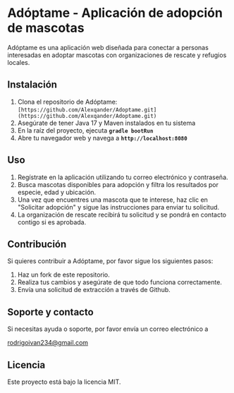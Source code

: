 # Adóptame - Aplicación de adopción de mascotas

Adóptame es una aplicación web diseñada para conectar a personas interesadas en adoptar mascotas con organizaciones de rescate y refugios locales.

## **Instalación**

1. Clona el repositorio de Adóptame: `[https://github.com/Alexqander/Adoptame.git](https://github.com/Alexqander/Adoptame.git)`
2. Asegúrate de tener Java 17 y Maven instalados en tu sistema
3. En la raíz del proyecto, ejecuta **`gradle bootRun`**
4. Abre tu navegador web y navega a **`http://localhost:8080`**

## **Uso**

1. Regístrate en la aplicación utilizando tu correo electrónico y contraseña.
2. Busca mascotas disponibles para adopción y filtra los resultados por especie, edad y ubicación.
3. Una vez que encuentres una mascota que te interese, haz clic en "Solicitar adopción" y sigue las instrucciones para enviar tu solicitud.
4. La organización de rescate recibirá tu solicitud y se pondrá en contacto contigo si es aprobada.

## **Contribución**

Si quieres contribuir a Adóptame, por favor sigue los siguientes pasos:

1. Haz un fork de este repositorio.
2. Realiza tus cambios y asegúrate de que todo funciona correctamente.
3. Envía una solicitud de extracción a través de Github.

## **Soporte y contacto**

Si necesitas ayuda o soporte, por favor envía un correo electrónico a 

rodrigoivan234@gmail.com

## **Licencia**

Este proyecto está bajo la licencia MIT.
